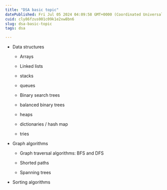 ```yaml
---
title: "DSA basic topic"
datePublished: Fri Jul 05 2024 04:09:58 GMT+0000 (Coordinated Universal Time)
cuid: cly86fzus001c09k1e2xw8bn6
slug: dsa-basic-topic
tags: dsa

---
```


* Data structures
    
    * Arrays
        
    * Linked lists
        
    * stacks
        
    * queues
        
    * Binary search trees
        
    * balanced binary trees
        
    * heaps
        
    * dictionaries / hash map
        
    * tries
        
* Graph algorithms
    
    * Graph traversal algorithms: BFS and DFS
        
    * Shorted paths
        
    * Spanning trees
        
* Sorting algorithms